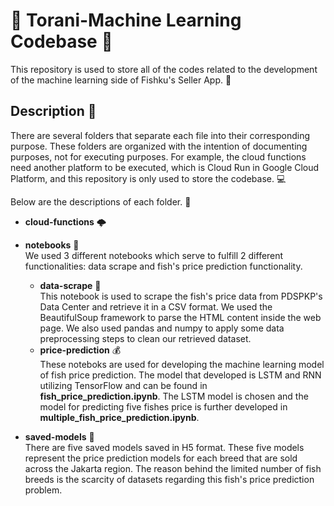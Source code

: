 # 🐠 Torani-Machine Learning Codebase 🧠

This repository is used to store all of the codes related to the development of the machine learning side of Fishku's Seller App. 📲

## Description 📝
There are several folders that separate each file into their corresponding purpose. These folders are organized with the intention of documenting purposes, not for executing purposes. For example, the cloud functions need another platform to be executed, which is Cloud Run in Google Cloud Platform, and this repository is only used to store the codebase. 💻

Below are the descriptions of each folder. 📂

* **cloud-functions** 🌩️

* **notebooks** 📓  
We used 3 different notebooks which serve to fulfill 2 different functionalities: data scrape and fish's price prediction functionality.
    * **data-scrape** 🎣  
    This notebook is used to scrape the fish's price data from PDSPKP's Data Center and retrieve it in a CSV format. We used the BeautifulSoup framework to parse the HTML content inside the web page. We also used pandas and numpy to apply some data preprocessing steps to clean our retrieved dataset.
    * **price-prediction** 💰  
    These noteboks are used for developing the machine learning model of fish price prediction. The model that developed is LSTM and RNN utilizing TensorFlow and can be found in **fish_price_prediction.ipynb**. The LSTM model is chosen and the model for predicting five fishes price is further developed in **multiple_fish_price_prediction.ipynb**.
* **saved-models** 💾  
There are five saved models saved in H5 format. These five models represent the price prediction models for each breed that are sold across the Jakarta region. The reason behind the limited number of fish breeds is the scarcity of datasets regarding this fish's price prediction problem.
